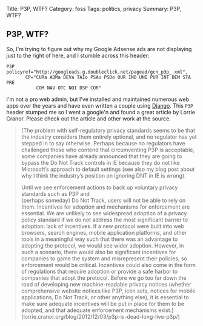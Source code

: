 Title: P3P, WTF?
Category: foss
Tags: politics, privacy
Summary: P3P, WTF?

## P3P, WTF?

So, I'm trying to figure out why my Google Adsense ads are not displaying just to the right of 
here, and I stumble across this header: 

    P3P    policyref="http://googleads.g.doubleclick.net/pagead/gcn_p3p_.xml", 
           CP="CURa ADMa DEVa TAIo PSAo PSDo OUR IND UNI PUR INT DEM STA PRE 
               COM NAV OTC NOI DSP COR"

I'm not a pro web admin, but I've installed and maintained numerous web apps over the years and 
have even written a couple using [Django](http://www.django.org/). This `P3P` header stumped me
so I went a google'n and found a great article by Lorrie Cranor. Please check out the article 
and other work at the source.

>[The problem with self-regulatory privacy standards seems to be that the industry considers 
them entirely optional, and no regulator has yet stepped in to say otherwise. Perhaps because 
no regulators have challenged those who contend that circumventing P3P is acceptable, some 
companies have already announced that they are going to bypass the Do Not Track controls in 
IE because they do not like Microsoft’s approach to default settings (see also my blog post 
about why I think the industry’s position on ignoring DNT in IE is wrong).
>
>Until we see enforcement actions to back up voluntary privacy standards such as P3P and  
(perhaps someday) Do Not Track, users will not be able to rely on them. Incentives for adoption 
and mechanisms for enforcement are essential. We are unlikely to see widespread adoption of a 
privacy policy standard if we do not address the most significant barrier to adoption: lack of 
incentives. If a new protocol were built into web browsers, search engines, mobile application 
platforms, and other tools in a meaningful way such that there was an advantage to adopting the 
protocol, we would see wider adoption. However, in such a scenario, there would also be 
significant incentives for companies to game the system and misrepresent their policies, so 
enforcement would be critical. Incentives could also come in the form of regulations that 
require adoption or provide a safe harbor to companies that adopt the protocol. Before we go 
too far down the road of developing new machine-readable privacy notices (whether comprehensive 
website notices like P3P, icon sets, notices for mobile applications, Do Not Track, or other 
anything else), it is essential to make sure adequate incentives will be put in place for them 
to be adopted, and that adequate enforcement mechanisms exist.](lorrie.cranor.org/blog/2012/12/03/p3p-is-dead-long-live-p3p/)
